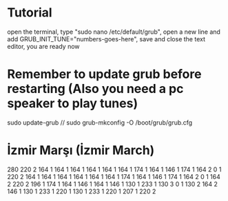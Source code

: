 # Tutorial 
open the terminal, type "sudo nano /etc/default/grub", open a new line and add GRUB_INIT_TUNE="numbers-goes-here", save and close the text editor, you are ready now

# Remember to update grub before restarting (Also you need a pc speaker to play tunes)
sudo update-grub //
sudo grub-mkconfig -O /boot/grub/grub.cfg

# İzmir Marşı (İzmir March)
280 220 2 164 1 164 1 164 1 164 1 164 1 164 1 174 1 164 1 146 1 174 1 164 2 0 1 220 2 164 1 164 1 164 1 164 1 164 1 164 1 174 1 164 1 146 1 174 1 164 2 0 1 164 2 220 2 196 1 174 1 164 1 146 1 164 1 146 1 130 1 233 1 130 3 0 1 130 2 164 2 146 1 130 1 233 1 220 1 130 1 233 1 220 1 207 1 220 2
